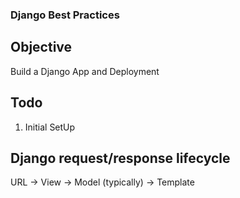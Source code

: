 ### Django Best Practices

## Objective
   Build a Django App and Deployment

## Todo
1) Initial SetUp

## Django request/response lifecycle

URL -> View -> Model (typically) -> Template
